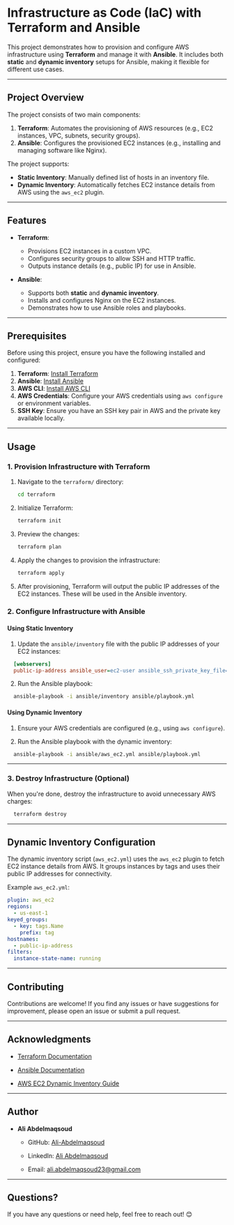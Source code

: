 # **Infrastructure as Code (IaC) with Terraform and Ansible**

This project demonstrates how to provision and configure AWS infrastructure using **Terraform** and manage it with **Ansible**. It includes both **static** and **dynamic inventory** setups for Ansible, making it flexible for different use cases.

---

## **Project Overview**

The project consists of two main components:

1. **Terraform**: Automates the provisioning of AWS resources (e.g., EC2 instances, VPC, subnets, security groups).
2. **Ansible**: Configures the provisioned EC2 instances (e.g., installing and managing software like Nginx).

The project supports:

- **Static Inventory**: Manually defined list of hosts in an inventory file.
- **Dynamic Inventory**: Automatically fetches EC2 instance details from AWS using the `aws_ec2` plugin.

---

## **Features**

- **Terraform**:

  - Provisions EC2 instances in a custom VPC.
  - Configures security groups to allow SSH and HTTP traffic.
  - Outputs instance details (e.g., public IP) for use in Ansible.

- **Ansible**:
  - Supports both **static** and **dynamic inventory**.
  - Installs and configures Nginx on the EC2 instances.
  - Demonstrates how to use Ansible roles and playbooks.

---

## **Prerequisites**

Before using this project, ensure you have the following installed and configured:

1. **Terraform**: [Install Terraform](https://learn.hashicorp.com/tutorials/terraform/install-cli)
2. **Ansible**: [Install Ansible](https://docs.ansible.com/ansible/latest/installation_guide/intro_installation.html)
3. **AWS CLI**: [Install AWS CLI](https://docs.aws.amazon.com/cli/latest/userguide/install-cliv2.html)
4. **AWS Credentials**: Configure your AWS credentials using `aws configure` or environment variables.
5. **SSH Key**: Ensure you have an SSH key pair in AWS and the private key available locally.

---

## **Usage**

### **1. Provision Infrastructure with Terraform**

1. Navigate to the `terraform/` directory:
   ```bash
   cd terraform
   ```
2. Initialize Terraform:
   ```bash
   terraform init
   ```
3. Preview the changes:
   ```bash
   terraform plan
   ```
4. Apply the changes to provision the infrastructure:
   ```bash
   terraform apply
   ```
5. After provisioning, Terraform will output the public IP addresses of the EC2 instances. These will be used in the Ansible inventory.

### **2. Configure Infrastructure with Ansible**

#### **Using Static Inventory**

1.  Update the `ansible/inventory` file with the public IP addresses of your EC2 instances:

```ini
  [webservers]
  public-ip-address ansible_user=ec2-user ansible_ssh_private_key_file=~/.ssh/your-key.pem
```

2.  Run the Ansible playbook:

```bash
  ansible-playbook -i ansible/inventory ansible/playbook.yml
```

#### **Using Dynamic Inventory**

1.  Ensure your AWS credentials are configured (e.g., using `aws configure`).

2.  Run the Ansible playbook with the dynamic inventory:

```bash
  ansible-playbook -i ansible/aws_ec2.yml ansible/playbook.yml
```

---

### **3. Destroy Infrastructure (Optional)**

When you're done, destroy the infrastructure to avoid unnecessary AWS charges:

```bash
  terraform destroy
```

---

## **Dynamic Inventory Configuration**

The dynamic inventory script (`aws_ec2.yml`) uses the `aws_ec2` plugin to fetch EC2 instance details from AWS. It groups instances by tags and uses their public IP addresses for connectivity.

Example `aws_ec2.yml`:

```yaml
plugin: aws_ec2
regions:
  - us-east-1
keyed_groups:
  - key: tags.Name
    prefix: tag
hostnames:
  - public-ip-address
filters:
  instance-state-name: running
```

---

## **Contributing**

Contributions are welcome! If you find any issues or have suggestions for improvement, please open an issue or submit a pull request.

---

## **Acknowledgments**

- [Terraform Documentation](https://www.terraform.io/docs)

- [Ansible Documentation](https://docs.ansible.com/)

- [AWS EC2 Dynamic Inventory Guide](https://docs.ansible.com/ansible/latest/collections/amazon/aws/aws_ec2_inventory.html)

---

## **Author**

- **Ali Abdelmaqsoud**

  - GitHub: [Ali-Abdelmaqsoud](https://github.com/Ali-Abdelmaqsoud)

  - LinkedIn: [Ali Abdelmaqsoud](https://www.linkedin.com/in/ali-abdelmaqsoud-237479288/)

  - Email: [ali.abdelmaqsoud23@gmail.com](https://mailto:ali.abdelmaqsoud23@gmail.com/)

---

## **Questions?**

If you have any questions or need help, feel free to reach out! 😊

